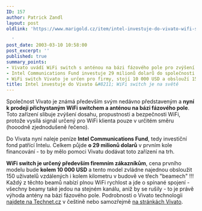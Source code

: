 ```yaml
---
ID: 157
author: Patrick Zandl
layout: post
oldlink: 'https://www.marigold.cz/item/intel-investuje-do-vivato-wifi-switch-je-na-svete

  '
post_date: 2003-03-10 10:58:00
post_excerpt: ''
published: true
summary_points:
- Vivato uvádí WiFi switch s anténou na bázi fázového pole pro zvýšení dosahu.
- Intel Communications Fund investuje 29 milionů dolarů do společnosti Vivato.
- WiFi switch Vivato je určen pro firmy, stojí 10 000 USD a obslouží 150 uživatelů.
title: Intel investuje do Vivato &#8211; WiFi switch je na světě
---
```


<p>
Společnost Vivato je známá především svým nedávno představeným a <STRONG>nyní k prodeji přichystaným WiFi switchem a anténou na bázi fázového pole</STRONG>. Toto zařízení slibuje zvýšení dosahu, propustnosti a bezpečnosti WiFi, protože vysílá signál určený pro WiFi klienta pouze v určitém směru (hooodně zjednodušeně řečeno).</p>

<p>
Do Vivata nyní naleje peníze <STRONG>Intel Communications Fund</STRONG>, tedy investiční fond patřící Intelu. Celkem půjde <STRONG>o 29 milionů dolarů</STRONG> v prvním kole financování - to by mělo pomoci Vivatu dodávat toto zařízení na trh. </p>

<p>
<STRONG>WiFi switch je určený především firemním zákazníkům</STRONG>, cena prvního modelu bude <STRONG>kolem 10 000 USD</STRONG> a tento model zvládne najednou obsloužit 150 uživatelů vzdálených i&#160;kolem kilometru v budově&#160;ve třech "beamech"&#160;!!! Každý z těchto beamů nabízí plnou WiFi rychlost a jde o spínané spojení - všechny beamy také jedou na stejném kanálu, aniž by se rušily - to je právě výhoda antény na bázi fázového pole. Podrobnosti o Vivato technologii <A href="http://www.technet.cz/hw/hw_sit/Wifi7KM021106.html" target=_blank>najdete na Technet.cz</A> v češtině nebo samozřejmě <A href="http://www.vivato.net/">na stránkách Vivato</A>.</p>